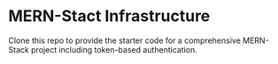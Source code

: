 # MERN-Stact Infrastructure

Clone this repo to provide the starter code for a comprehensive MERN-Stack project including token-based authentication.